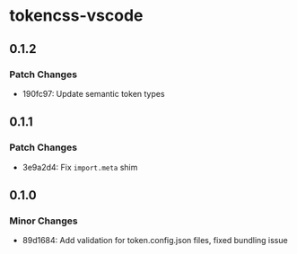 # tokencss-vscode

## 0.1.2

### Patch Changes

- 190fc97: Update semantic token types

## 0.1.1

### Patch Changes

- 3e9a2d4: Fix `import.meta` shim

## 0.1.0

### Minor Changes

- 89d1684: Add validation for token.config.json files, fixed bundling issue

